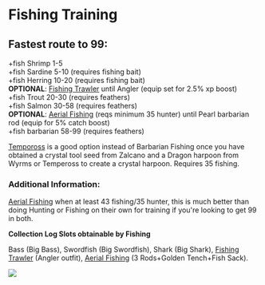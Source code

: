 # Fishing Training

## Fastest route to 99:

\+fish Shrimp 1-5\
\+fish Sardine 5-10 (requires fishing bait)\
\+fish Herring 10-20 (requires fishing bait)\
**OPTIONAL**: [Fishing Trawler](fishing-trawler.md) until Angler (equip set for 2.5% xp boost)\
\+fish Trout 20-30 (requires feathers)\
\+fish Salmon 30-58 (requires feathers)\
**OPTIONAL**: [Aerial Fishing](aerial-fishing.md) (reqs minimum 35 hunter) until Pearl barbarian rod (equip for 5% catch boost)\
\+fish barbarian 58-99 (requires feathers)

[Tempoross](tempoross.md) is a good option instead of Barbarian Fishing once you have obtained a crystal tool seed from Zalcano and a Dragon harpoon from Wyrms or Tempeross to create a crystal harpoon. Requires 35 fishing.

### Additional Information:

[Aerial Fishing](aerial-fishing.md) when at least 43 fishing/35 hunter, this is much better than doing Hunting or Fishing on their own for training if you're looking to get 99 in both.

**Collection Log Slots obtainable by Fishing**

Bass (Big Bass), Swordfish (Big Swordfish), Shark (Big Shark), [Fishing Trawler](fishing-trawler.md) (Angler outfit), [Aerial Fishing](aerial-fishing.md) (3 Rods+Golden Tench+Fish Sack).

![](../../.gitbook/assets/fishingxp.png)


